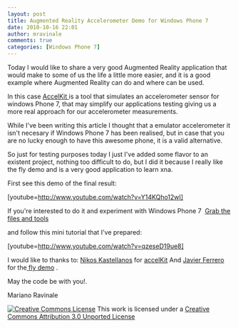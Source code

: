 ```yaml
---
layout: post
title: Augmented Reality Accelerometer Demo for Windows Phone 7
date: 2010-10-16 22:01
author: mravinale
comments: true
categories: [Windows Phone 7]
---
```

Today I would like to share a very good Augmented Reality application that would make to some of us the life a little more easier, and it is a good example where Augmented Reality can do and where can be used.

In this case <a href="http://www.tainicom.net/devTools/accelKit/">AccelKit </a>is a tool that simulates an accelerometer sensor for windows Phone 7, that may simplify our applications testing giving us a more real approach for our accelerometer measurements.

While I've been writing this article I thought that a emulator accelerometer it isn't necesary if Windows Phone 7 has been realised, but in case that you are no lucky enough to have this awesome phone, it is a valid alternative.

So just for testing purposes today I just I've added some flavor to an existent project, nothing too difficult to do, but I did it because I really like the fly demo and is a very good application to learn xna.

First see this demo of the final result:

[youtube=http://www.youtube.com/watch?v=Y14KQho12wI]

If you're interested to do it and experiment with Windows Phone 7  <a href="http://cid-86b4ae59157bdbba.office.live.com/self.aspx/Wp7%20projects/Fly%20Demo%20and%20Augmented%20Reality%20WP7.rar">Grab the files and tools </a>

and follow this mini tutorial that I've prepared:

[youtube=http://www.youtube.com/watch?v=qzeseD19ue8]

I would like to thanks to: <a href="http://blog.nkast.gr/post/2010/09/19/AccelKit-an-Augmented-Reality-Accelerometer-Kit-for-Windows-Phone-7-Emulator.aspx">Nikos Kastellanos</a> for <a href="http://www.tainicom.net/devTools/accelKit/">accelKit</a> And <a href="http://geeks.ms/blogs/jcanton/">Javier Ferrero</a> for the<a href="http://xnacommunity.codeplex.com/wikipage?title=Accelerometer"> fly demo</a> .

May the code be with you!.

Mariano Ravinale

<a rel="license" href="http://creativecommons.org/licenses/by/3.0/"><img style="border-width:0;" src="http://creativecommons.org/images/public/somerights20.png" alt="Creative Commons License" /></a>
This work is licensed under a <a rel="license" href="http://creativecommons.org/licenses/by/3.0/">Creative Commons Attribution 3.0 Unported License</a>
